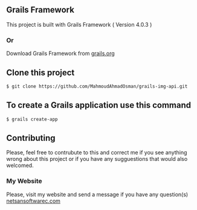 ## Grails Framework
This project is built with Grails Framework ( Version 4.0.3 )
  ### Or
Download Grails Framework from [grails.org](https://grails.org/index.html)

## Clone this project

```bash
$ git clone https://github.com/MahmoudAhmadOsman/grails-img-api.git
```

## To create a Grails application use this command

```bash
$ grails create-app 
```


## Contributing
Please, feel free to contrubute to this and correct me if you see anything wrong about this project or if you have any sugguestions that would also welcomed. 



### My Website
 Please, visit my website and send a message if you have any question(s)
[netsansoftwarec.com](https://www.netsansoftware.com/)
